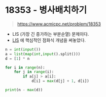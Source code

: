 # 18353 - 병사배치하기

> https://www.acmicpc.net/problem/18353



- LIS (가장 긴 증가하는 부분순열) 문제이다.
- [LIS](../implementation/dynamic_programming.md) 에 핵심적인 점화식 개념을 써놓았다.



```python
n = int(input())
a = list(map(int,input().split()))
d = [1] * n

for i in range(n):
    for j in range(i):
        if a[j] > a[i]:
            d[i] = max(d[j] + 1, d[i])

print(n - max(d))
```

